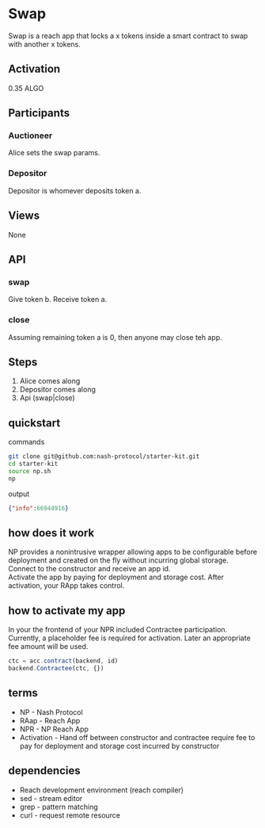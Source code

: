 # Swap

Swap is a reach app that locks a x tokens inside a smart contract to swap with another x tokens.

## Activation

0.35 ALGO

## Participants
### Auctioneer
Alice sets the swap params.
### Depositor
Depositor is whomever deposits token a.

## Views
None
## API
### swap
Give token b. Receive token a.
### close
Assuming remaining token a is 0, then anyone may close teh app.

## Steps

1. Alice comes along
1. Depositor comes along
1. Api (swap|close)

## quickstart

commands
```bash
git clone git@github.com:nash-protocol/starter-kit.git 
cd starter-kit 
source np.sh 
np
```

output
```json
{"info":66944916}
```

## how does it work

NP provides a nonintrusive wrapper allowing apps to be configurable before deployment and created on the fly without incurring global storage.   
Connect to the constructor and receive an app id.   
Activate the app by paying for deployment and storage cost. 
After activation, your RApp takes control.

## how to activate my app

In your the frontend of your NPR included Contractee participation. Currently, a placeholder fee is required for activation. Later an appropriate fee amount will be used.

```js
ctc = acc.contract(backend, id)
backend.Contractee(ctc, {})
```

## terms

- NP - Nash Protocol
- RAap - Reach App
- NPR - NP Reach App
- Activation - Hand off between constructor and contractee require fee to pay for deployment and storage cost incurred by constructor

## dependencies

- Reach development environment (reach compiler)
- sed - stream editor
- grep - pattern matching
- curl - request remote resource



